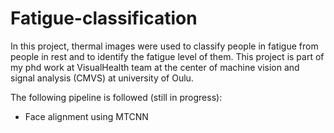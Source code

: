 # Fatigue-classification

In this project, thermal images were used to classify people in fatigue from people in rest and to identify the fatigue level of them. This project is part of my phd work at VisualHealth team at the center of machine vision and signal analysis (CMVS) at university of Oulu.

The following pipeline is followed (still in progress):
* Face alignment using MTCNN 

